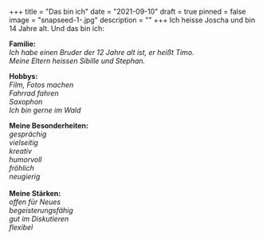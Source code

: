 +++
title = "Das bin ich"
date = "2021-09-10"
draft = true
pinned = false
image = "snapseed-1-.jpg"
description = ""
+++
Ich heisse Joscha und bin 14 Jahre alt. Und das bin ich:

**Familie:**\
*Ich habe einen Bruder der 12 Jahre alt ist, er heißt Timo.*\
*Meine Eltern heissen Sibille und Stephan.*

**Hobbys:**\
*Film, Fotos machen*\
*Fahrrad fahren*\
*Saxophon*\
*Ich bin gerne im Wald*

**Meine Besonderheiten:**\
*gesprächig*\
*vielseitig*\
*kreativ*\
*humorvoll*\
*fröhlich*\
*neugierig*\
\
**Meine Stärken:**\
*offen für Neues*\
*begeisterungsfähig*\
*gut im Diskutieren*\
*flexibel*